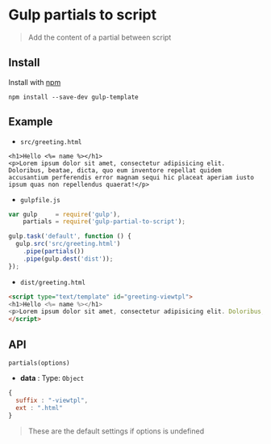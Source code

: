 # Gulp partials to script

> Add the content of a partial between script

## Install

Install with [npm](https://npmjs.org/package/gulp-partial-to-script)

```
npm install --save-dev gulp-template
```


## Example

- `src/greeting.html`

```erb
<h1>Hello <%= name %></h1>
<p>Lorem ipsum dolor sit amet, consectetur adipisicing elit. Doloribus, beatae, dicta, quo eum inventore repellat quidem accusantium perferendis error magnam sequi hic placeat aperiam iusto ipsum quas non repellendus quaerat!</p>
```

- `gulpfile.js`

```js
var gulp     = require('gulp'),
    partials = require('gulp-partial-to-script');

gulp.task('default', function () {
  gulp.src('src/greeting.html')
    .pipe(partials())
    .pipe(gulp.dest('dist'));
});
```

- `dist/greeting.html`

```html
<script type="text/template" id="greeting-viewtpl">
<h1>Hello <%= name %></h1>
<p>Lorem ipsum dolor sit amet, consectetur adipisicing elit. Doloribus, beatae, dicta, quo eum inventore repellat quidem accusantium perferendis error magnam sequi hic placeat aperiam iusto ipsum quas non repellendus quaerat!</p>
</script>
```

## API

`partials(options)`

- **data** : Type: `Object`

```JavaScript
{
  suffix : "-viewtpl",
  ext : ".html"
}
```

> These are the default settings if options is undefined
